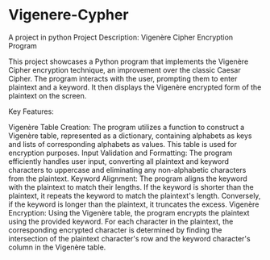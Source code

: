 # Vigenere-Cypher
A project in python
Project Description: Vigenère Cipher Encryption Program

This project showcases a Python program that implements the Vigenère Cipher encryption technique, an improvement over the classic Caesar Cipher. The program interacts with the user, prompting them to enter plaintext and a keyword. It then displays the Vigenère encrypted form of the plaintext on the screen.

Key Features:

Vigenère Table Creation: The program utilizes a function to construct a Vigenère table, represented as a dictionary, containing alphabets as keys and lists of corresponding alphabets as values. This table is used for encryption purposes.
Input Validation and Formatting: The program efficiently handles user input, converting all plaintext and keyword characters to uppercase and eliminating any non-alphabetic characters from the plaintext.
Keyword Alignment: The program aligns the keyword with the plaintext to match their lengths. If the keyword is shorter than the plaintext, it repeats the keyword to match the plaintext's length. Conversely, if the keyword is longer than the plaintext, it truncates the excess.
Vigenère Encryption: Using the Vigenère table, the program encrypts the plaintext using the provided keyword. For each character in the plaintext, the corresponding encrypted character is determined by finding the intersection of the plaintext character's row and the keyword character's column in the Vigenère table.
